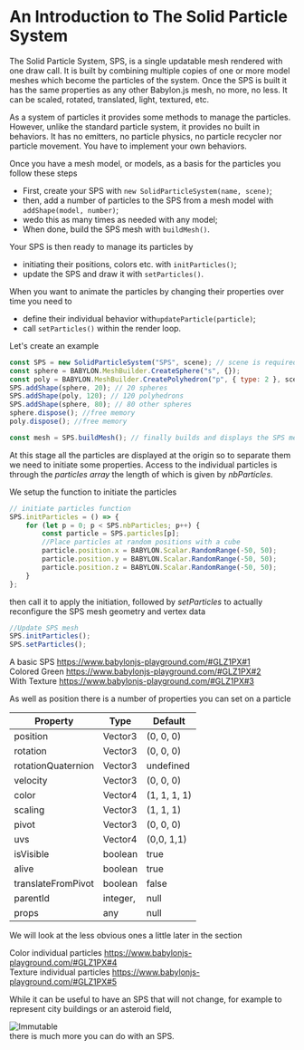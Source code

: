 # An Introduction to The Solid Particle System

The Solid Particle System, SPS, is a single updatable mesh rendered with one draw call. It is built by combining multiple copies of one or more model meshes which become the particles of the system. Once the SPS is built it has the same properties as any other Babylon.js mesh, no more, no less. It can be scaled, rotated, translated, light, textured, etc.

As a system of particles it provides some methods to manage the particles. However, unlike the standard particle system, it provides no built in behaviors. It has no emitters, no particle physics, no particle recycler nor particle movement. You have to implement your own behaviors. 

Once you have a mesh model, or models, as a basis for the particles you follow these steps

- First, create your SPS with `new SolidParticleSystem(name, scene)`;
- then, add a number of particles to the SPS from a mesh model with `addShape(model, number)`;
- wedo this as many times as needed with any model;
- When done, build the SPS mesh with `buildMesh()`.

Your SPS is then ready to manage its particles by 

- initiating their positions, colors etc. with `initParticles()`;
- update the SPS and draw it with `setParticles()`.

When you want to animate the particles by changing their properties over time you need to
- define their individual behavior with`updateParticle(particle)`;
- call `setParticles()` within the render loop.

Let's create an example

```javascript
const SPS = new SolidParticleSystem("SPS", scene); // scene is required
const sphere = BABYLON.MeshBuilder.CreateSphere("s", {});
const poly = BABYLON.MeshBuilder.CreatePolyhedron("p", { type: 2 }, scene);
SPS.addShape(sphere, 20); // 20 spheres
SPS.addShape(poly, 120); // 120 polyhedrons
SPS.addShape(sphere, 80); // 80 other spheres
sphere.dispose(); //free memory
poly.dispose(); //free memory

const mesh = SPS.buildMesh(); // finally builds and displays the SPS mesh
```
At this stage all the particles are displayed at the origin so to separate them we need to initiate some properties. Access to the individual particles is through the *particles array* the length of which is given by *nbParticles*.

We setup the function to initiate the particles

```javascript
// initiate particles function
SPS.initParticles = () => {
    for (let p = 0; p < SPS.nbParticles; p++) {
        const particle = SPS.particles[p];
        //Place particles at random positions with a cube
      	particle.position.x = BABYLON.Scalar.RandomRange(-50, 50);
        particle.position.y = BABYLON.Scalar.RandomRange(-50, 50);
        particle.position.z = BABYLON.Scalar.RandomRange(-50, 50);
    }
};
```

then call it to apply the initiation, followed by *setParticles* to actually reconfigure the SPS mesh geometry and vertex data

```javascript
//Update SPS mesh
SPS.initParticles();
SPS.setParticles();
```

A basic SPS https://www.babylonjs-playground.com/#GLZ1PX#1  
Colored Green https://www.babylonjs-playground.com/#GLZ1PX#2  
With Texture https://www.babylonjs-playground.com/#GLZ1PX#3

As well as position there is a number of properties you can set on a particle

 Property | Type | Default 
-----|-----|----- 
position | Vector3  | (0, 0, 0)  
rotation | Vector3  | (0, 0, 0)  
rotationQuaternion | Vector3  | undefined  
velocity | Vector3  | (0, 0, 0)  
color | Vector4  | (1, 1, 1, 1)  
scaling | Vector3  | (1, 1, 1)  
pivot | Vector3  | (0, 0, 0)  
uvs | Vector4  | (0,0, 1,1)  
isVisible | boolean  | true  
alive | boolean  | true  
translateFromPivot | boolean  | false  
parentId | integer,  | null    
props | any  | null |

We will look at the less obvious ones a little later in the section

Color individual particles https://www.babylonjs-playground.com/#GLZ1PX#4  
Texture individual particles https://www.babylonjs-playground.com/#GLZ1PX#5

While it can be useful to have an SPS that will not change, for example to represent city buildings or an asteroid field,

![Immutable](\img\how_to\Particles\sps1.png)  
there is much more you can do with an SPS.